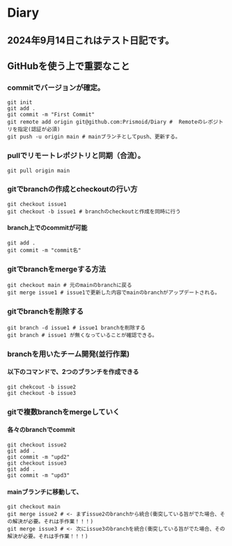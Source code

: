 # Diary
## 2024年9月14日これはテスト日記です。

## GitHubを使う上で重要なこと
### commitでバージョンが確定。
```
git init
git add .
git commit -m "First Commit"
git remote add origin git@github.com:Prismoid/Diary #  Remoteのレポジトリを指定(認証が必須)
git push -u origin main # mainブランチとしてpush、更新する。
```

### pullでリモートレポジトリと同期（合流）。
```
git pull origin main
```

### gitでbranchの作成とcheckoutの行い方
```
git checkout issue1
git checkout -b issue1 # branchのcheckoutと作成を同時に行う
```
#### branch上でのcommitが可能
```
git add .
git commit -m "commit名"
```

### gitでbranchをmergeする方法
```
git checkout main # 元のmainのbranchに戻る
git merge issue1 # issue1で更新した内容でmainのbranchがアップデートされる。
```

### gitでbranchを削除する
```
git branch -d issue1 # issue1 branchを削除する
git branch # issue1 が無くなっていることが確認できる。
```
### branchを用いたチーム開発(並行作業)
#### 以下のコマンドで、2つのブランチを作成できる
```
git chekcout -b issue2
git checkout -b issue3
```

### gitで複数branchをmergeしていく
#### 各々のbranchでcommit
```
git checkout issue2
git add .
git commit -m "upd2"
git checkout issue3
git add .
git commit -m "upd3"
```
#### mainブランチに移動して、
```
git checkout main
git merge issue2 # <- まずissue2のbranchから統合(衝突している旨がでた場合、その解決が必要。それは手作業！！！)
git merge issue3 # <- 次にissue3のbranchを統合(衝突している旨がでた場合、その解決が必要。それは手作業！！！)
```

